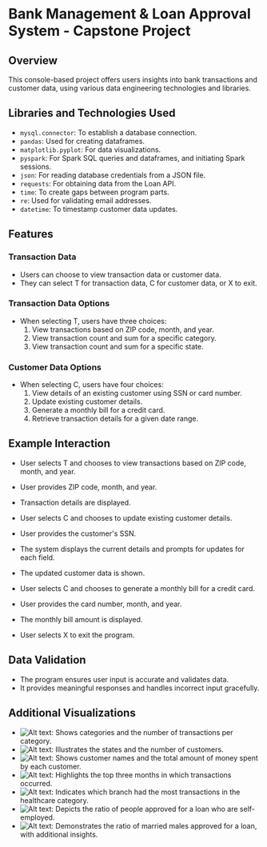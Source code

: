 # Bank Management & Loan Approval System - Capstone Project

## Overview

This console-based project offers users insights into bank transactions and customer data, using various data engineering technologies and libraries.

## Libraries and Technologies Used

- `mysql.connector`: To establish a database connection.
- `pandas`: Used for creating dataframes.
- `matplotlib.pyplot`: For data visualizations.
- `pyspark`: For Spark SQL queries and dataframes, and initiating Spark sessions.
- `json`: For reading database credentials from a JSON file.
- `requests`: For obtaining data from the Loan API.
- `time`: To create gaps between program parts.
- `re`: Used for validating email addresses.
- `datetime`: To timestamp customer data updates.

## Features

### Transaction Data

- Users can choose to view transaction data or customer data.
- They can select T for transaction data, C for customer data, or X to exit.

### Transaction Data Options

- When selecting T, users have three choices:
  1. View transactions based on ZIP code, month, and year.
  2. View transaction count and sum for a specific category.
  3. View transaction count and sum for a specific state.

### Customer Data Options

- When selecting C, users have four choices:
  1. View details of an existing customer using SSN or card number.
  2. Update existing customer details.
  3. Generate a monthly bill for a credit card.
  4. Retrieve transaction details for a given date range.

## Example Interaction

- User selects T and chooses to view transactions based on ZIP code, month, and year.
- User provides ZIP code, month, and year.
- Transaction details are displayed.

- User selects C and chooses to update existing customer details.
- User provides the customer's SSN.
- The system displays the current details and prompts for updates for each field.
- The updated customer data is shown.

- User selects C and chooses to generate a monthly bill for a credit card.
- User provides the card number, month, and year.
- The monthly bill amount is displayed.

- User selects X to exit the program.

## Data Validation

- The program ensures user input is accurate and validates data.
- It provides meaningful responses and handles incorrect input gracefully.

## Additional Visualizations

- ![Alt text](Transaction_Sum_vs_Customer.png): Shows categories and the number of transactions per category.
- ![Alt text](Number_Of_Customers_vs_State.png): Illustrates the states and the number of customers.
- ![Alt text](Transaction_Sum_vs_Customer.png): Shows customer names and the total amount of money spent by each customer.
- ![Alt text](Max_Transaction_Volume_vs_Month.png): Highlights the top three months in which transactions occurred.
- ![Alt text](Healthcare_Transaction_Volume_vs_Branch.png): Indicates which branch had the most transactions in the healthcare category.
- ![Alt text](Percentage_Self_Employed_Approved_for_Loan.png): Depicts the ratio of people approved for a loan who are self-employed.
- ![Alt text](Percentage_Married_Male_Approved_For_Loan.png): Demonstrates the ratio of married males approved for a loan, with additional insights.